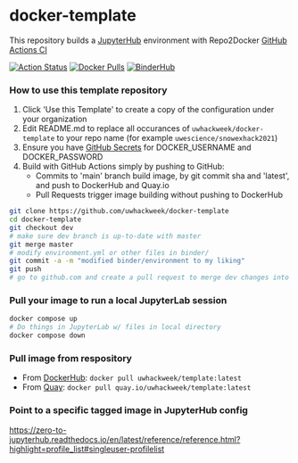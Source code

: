 # docker-template
This repository builds a [JupyterHub](https://jupyter.org/hub) environment with Repo2Docker [GitHub Actions CI](https://github.com/jupyterhub/repo2docker-action)

[![Action Status](https://github.com/uwhackweek/docker-template/workflows/CI/badge.svg)](https://github.com/uwhackweek/docker-template/actions)
[![Docker Pulls](https://img.shields.io/docker/pulls/uwhackweeks/template)](https://hub.docker.com/r/uwhackweeks/template/tags)
[![BinderHub](https://mybinder.org/badge_logo.svg)](https://mybinder.org/v2/gh/uwhackweek/docker-template/main?urlpath=git-pull?repo=https://github.com/uwhackweek/jupyterbook-template%26amp%3Bbranch=main%26amp%3Burlpath=lab)

### How to use this template repository

1. Click 'Use this Template' to create a copy of the configuration under your organization
2. Edit README.md to replace all occurances of `uwhackweek/docker-template` to your repo name (for example `uwescience/snowexhack2021`)
3. Ensure you have [GitHub Secrets](https://docs.github.com/en/actions/reference/encrypted-secrets) for DOCKER_USERNAME and DOCKER_PASSWORD
4. Build with GitHub Actions simply by pushing to GitHub:
    * Commits to 'main' branch build image, by git commit sha and 'latest', and push to DockerHub and Quay.io
    * Pull Requests trigger image building without pushing to DockerHub

```bash
git clone https://github.com/uwhackweek/docker-template
cd docker-template
git checkout dev
# make sure dev branch is up-to-date with master
git merge master
# modify environment.yml or other files in binder/
git commit -a -m "modified binder/environment to my liking"
git push
# go to github.com and create a pull request to merge dev changes into master
```

### Pull your image to run a local JupyterLab session

```bash
docker compose up
# Do things in JupyterLab w/ files in local directory
docker compose down
```

### Pull image from respository

* From [DockerHub](https://hub.docker.com/r/uwhackweeks/template/tags): `docker pull uwhackweek/template:latest`
* From [Quay](https://quay.io/repository/uwhackweek/template?tab=tags): `docker pull quay.io/uwhackweek/template:latest` 

### Point to a specific tagged image in JupyterHub config

https://zero-to-jupyterhub.readthedocs.io/en/latest/reference/reference.html?highlight=profile_list#singleuser-profilelist
